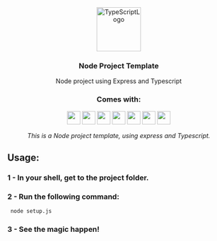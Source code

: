 <div align="center">
  <a href="https://github.com/Jbarezzi/Node-Express-TS-Template">
    <img src="https://cdn-icons-png.flaticon.com/512/5968/5968381.png"  alt="TypeScriptLogo" width="100">
  </a>

  <h3 align="center">Node Project Template</h3>
  <div align="center">
    Node project using Express and Typescript
    <br />
  </div>
</div>

<div align="center">
  <h3>Comes with:</h3>
                   
  <img src="https://img.shields.io/badge/Node.js-43853D?style=for-the-badge&logo=node.js&logoColor=white" height="30px" />
  <img src="https://img.shields.io/badge/TypeScript-007ACC?style=for-the-badge&logo=typescript&logoColor=white" height="30px"/>
  <img src="https://img.shields.io/badge/eslint-3A33D1?style=for-the-badge&logo=eslint&logoColor=white" height="30px"/>
  <img src="https://img.shields.io/badge/prettier-1A2C34?style=for-the-badge&logo=prettier&logoColor=F7BA3E" height="30px"/>
  <img src="https://img.shields.io/badge/Express.js-404D59?style=for-the-badge" height="30px" />
  <img src="https://img.shields.io/badge/Prisma-3982CE?style=for-the-badge&logo=Prisma&logoColor=white" height="30px" />
  <img src="https://img.shields.io/badge/Jest-323330?style=for-the-badge&logo=Jest&logoColor=white" height="30px" />


  <!-- Badges source: https://dev.to/envoy_/150-badges-for-github-pnk -->
                                                                                                                 
  *This is a Node project template, using express and Typescript.*
</div>

## Usage:
### 1 - In your shell, get to the project folder.

### 2 - Run the following command:
```bash
 node setup.js
```

### 3 - See the magic happen!
